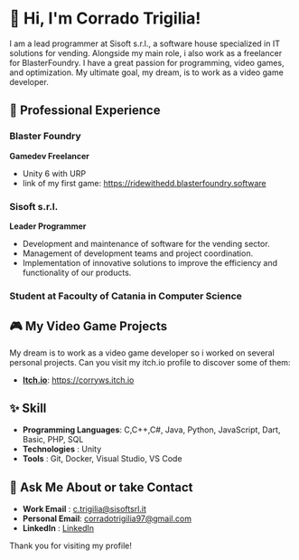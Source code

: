 <!--
**corryws/corryws** is a ✨ _special_ ✨ repository because its `README.md` (this file) appears on your GitHub profile.

Here are some ideas to get you started:

- 🔭 I’m currently working on ...
- 🌱 I’m currently learning ...
- 👯 I’m looking to collaborate on ...
- 🤔 I’m looking for help with ...
- 😄 Pronouns: ...
- ⚡ Fun fact: ...
-->

# 👋 Hi, I'm Corrado Trigilia!

I am a lead programmer at Sisoft s.r.l., a software house specialized in IT solutions for vending.
Alongside my main role, i also work as a freelancer for BlasterFoundry.
I have a great passion for programming, video games, and optimization. My ultimate goal, my dream,
is to work as a video game developer.

## 💼 Professional Experience

### Blaster Foundry
**Gamedev Freelancer**
- Unity 6 with URP
- link of my first game: https://ridewithedd.blasterfoundry.software

### Sisoft s.r.l.
**Leader Programmer**
- Development and maintenance of software for the vending sector.
- Management of development teams and project coordination.
- Implementation of innovative solutions to improve the efficiency and functionality of our products.

### Student at Facoulty of Catania in Computer Science

## 🎮 My Video Game Projects

My dream is to work as a video game developer so i worked on several personal projects.
Can you visit my itch.io profile to discover some of them:

- **[Itch.io](https://corryws.itch.io)**: https://corryws.itch.io

## ✨ Skill

- **Programming Languages**: C,C++,C#, Java, Python, JavaScript, Dart, Basic, PHP, SQL
- **Technologies**         : Unity
- **Tools**                : Git, Docker, Visual Studio, VS Code

## 💬 Ask Me About or take Contact 

- **Work Email**    : [c.trigilia@sisoftsrl.it](mailto:c.trigilia@sisoftsrl.it)
- **Personal Email**: [corradotrigilia97@gmail.com](mailto:corradotrigilia97@gmail.com)
- **LinkedIn**      : [LinkedIn](https://www.linkedin.com/in/corrado-trigilia-194b7a180/)

Thank you for visiting my profile!
